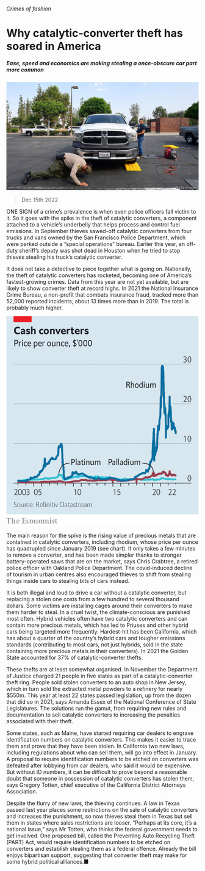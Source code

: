 ###### Crimes of fashion

# Why catalytic-converter theft has soared in America 

##### Ease, speed and economics are making stealing a once-obscure car part more common 

![image](images/20221217_USP503.jpg) 

> Dec 15th 2022 

ONE SIGN of a crime’s prevalence is when even police officers fall victim to it. So it goes with the spike in the theft of catalytic converters, a component attached to a vehicle’s underbelly that helps process and control fuel emissions. In September thieves sawed-off catalytic converters from four trucks and vans owned by the San Francisco Police Department, which were parked outside a “special operations” bureau. Earlier this year, an off-duty sheriff’s deputy was shot dead in Houston when he tried to stop thieves stealing his truck’s catalytic converter.

It does not take a detective to piece together what is going on. Nationally, the theft of catalytic converters has rocketed, becoming one of America’s fastest-growing crimes. Data from this year are not yet available, but are likely to show converter theft at record highs. In 2021 the National Insurance Crime Bureau, a non-profit that combats insurance fraud, tracked more than 52,000 reported incidents, about 13 times more than in 2019. The total is probably much higher.

![image](images/20221217_USC186.png) 


The main reason for the spike is the rising value of precious metals that are contained in catalytic converters, including rhodium, whose price per ounce has quadrupled since January 2019 (see chart). It only takes a few minutes to remove a converter, and has been made simpler thanks to stronger battery-operated saws that are on the market, says Chris Crabtree, a retired police officer with Oakland Police Department. The covid-induced decline of tourism in urban centres also encouraged thieves to shift from stealing things inside cars to stealing bits of cars instead.

It is both illegal and loud to drive a car without a catalytic converter, but replacing a stolen one costs from a few hundred to several thousand dollars. Some victims are installing cages around their converters to make them harder to steal. In a cruel twist, the climate-conscious are punished most often. Hybrid vehicles often have two catalytic converters and can contain more precious metals, which has led to Priuses and other hybrid cars being targeted more frequently. Hardest-hit has been California, which has about a quarter of the country’s hybrid cars and tougher emissions standards (contributing to most cars, not just hybrids, sold in the state containing more precious metals in their converters). In 2021 the Golden State accounted for 37% of catalytic-converter thefts.

These thefts are at least somewhat organised. In November the Department of Justice charged 21 people in five states as part of a catalytic-converter theft ring. People sold stolen converters to an auto shop in New Jersey, which in turn sold the extracted metal powders to a refinery for nearly $550m. This year at least 22 states passed legislation, up from the dozen that did so in 2021, says Amanda Essex of the National Conference of State Legislatures. The solutions run the gamut, from requiring new rules and documentation to sell catalytic converters to increasing the penalties associated with their theft.

Some states, such as Maine, have started requiring car dealers to engrave identification numbers on catalytic converters. This makes it easier to trace them and prove that they have been stolen. In California two new laws, including regulations about who can sell them, will go into effect in January. A proposal to require identification numbers to be etched on converters was defeated after lobbying from car dealers, who said it would be expensive. But without ID numbers, it can be difficult to prove beyond a reasonable doubt that someone in possession of catalytic converters has stolen them, says Gregory Totten, chief executive of the California District Attorneys Association.

Despite the flurry of new laws, the thieving continues. A law in Texas passed last year places some restrictions on the sale of catalytic converters and increases the punishment, so now thieves steal them in Texas but sell them in states where sales restrictions are looser. “Perhaps at its core, it’s a national issue,” says Mr Totten, who thinks the federal government needs to get involved. One proposed bill, called the Preventing Auto Recycling Theft (PART) Act, would require identification numbers to be etched on converters and establish stealing them as a federal offence. Already the bill enjoys bipartisan support, suggesting that converter theft may make for some hybrid political alliances.■


